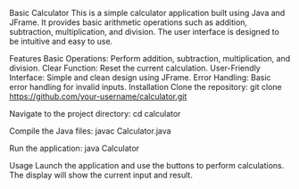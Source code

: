 Basic Calculator
This is a simple calculator application built using Java and JFrame. It provides basic arithmetic operations such as addition, subtraction, multiplication, and division. The user interface is designed to be intuitive and easy to use.

Features
Basic Operations: Perform addition, subtraction, multiplication, and division.
Clear Function: Reset the current calculation.
User-Friendly Interface: Simple and clean design using JFrame.
Error Handling: Basic error handling for invalid inputs.
Installation
Clone the repository:
git clone https://github.com/your-username/calculator.git

Navigate to the project directory:
cd calculator

Compile the Java files:
javac Calculator.java

Run the application:
java Calculator

Usage
Launch the application and use the buttons to perform calculations.
The display will show the current input and result.
